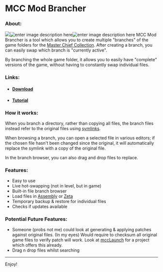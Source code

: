# MCC Mod Brancher
### About:

![](https://i.imgur.com/K7cRA0O.png)![enter image description here](https://i.imgur.com/CjpDql1.png)![enter image description here](https://i.imgur.com/iJAasiL.png)
MCC Mod Brancher is a tool which allows you to create multiple "branches" of the game folders for the [Master Chief Collection](https://store.steampowered.com/app/976730/Halo_The_Master_Chief_Collection/). After creating a branch, you can easily swap which branch is "currently active".

By branching the whole game folder, it allows you to easily have "complete"  versions of the game, without having to constantly swap individual files.

### Links:

- #### [Download](https://github.com/Endesha/MCC-Mod-Brancher/releases)
- #### [Tutorial](https://github.com/Endesha/MCC-Mod-Brancher/blob/master/Tutorial.md)

### How it works:
When you branch a directory, rather than copying all files, the branch files instead refer to the original files using [symlinks](https://en.wikipedia.org/wiki/Symbolic_link).

When browsing a branch, you can open a selected file in various editors; if the chosen file hasn't been changed since the original, it will automatically replace the symlink with a copy of the original file. 

In the branch browser, you can also drag and drop files to replace.

### Features:
  - Easy to use
  - Live hot-swapping (not in level, but in game)
  - Built-in file branch browser
  - Load files in [Assembly](https://github.com/XboxChaos/Assembly) or [Zeta](https://github.com/MarkOfBlam/zeta)
  - Temporary backup & restore for individual files
  - Checks if updates available


### Potential Future Features:
  - Someone (probs not me) could look at generating & applying patches against original files. (In my eyes) Would require to checksum all original game files to verify patch will work. Look at [mccLaunch](https://github.com/brushtool/mccLaunch) for a project which offers this already.
  - Drag n drop files whilst searching

---

Enjoy!